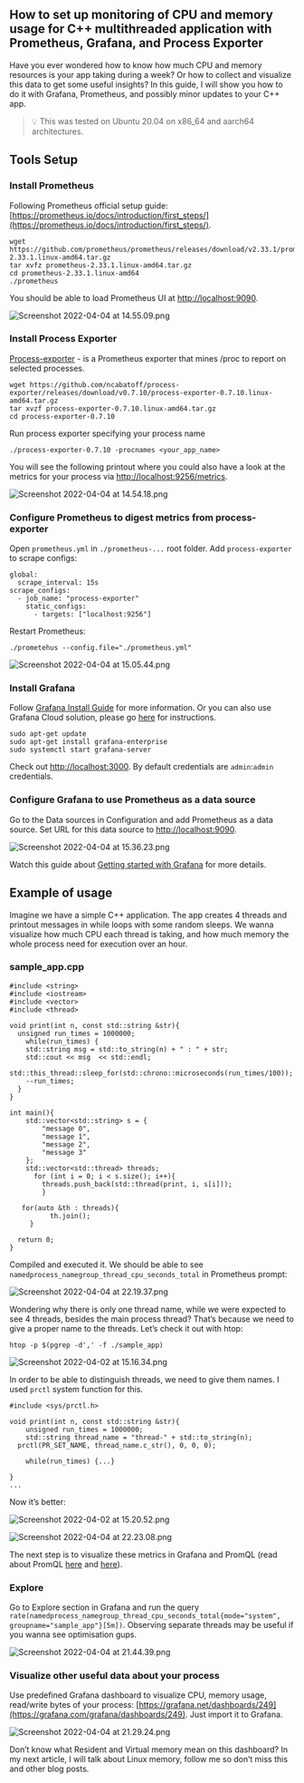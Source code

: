 ## How to set up monitoring of CPU and memory usage for C++ multithreaded application with Prometheus, Grafana, and Process Exporter

Have you ever wondered how to know how much CPU and memory resources is your app taking during a week? Or how to collect and visualize this data to get some useful insights? In this guide, I will show you how to do it with Grafana, Prometheus, and possibly minor updates to your C++ app.

> 💡 This was tested on Ubuntu 20.04 on x86_64 and aarch64 architectures.


## Tools Setup

### Install Prometheus
Following Prometheus official setup guide: [https://prometheus.io/docs/introduction/first_steps/](https://prometheus.io/docs/introduction/first_steps/).
```
wget https://github.com/prometheus/prometheus/releases/download/v2.33.1/prometheus-2.33.1.linux-amd64.tar.gz
tar xvfz prometheus-2.33.1.linux-amd64.tar.gz
cd prometheus-2.33.1.linux-amd64
./prometheus
```
You should be able to load Prometheus UI at [http://localhost:9090](http://localhost:9090/metrics).

![Screenshot 2022-04-04 at 14.55.09.png](https://cdn.hashnode.com/res/hashnode/image/upload/v1649430056486/tbWN2XSYJ.png)

### Install Process Exporter
[Process-exporter](https://github.com/ncabatoff/process-exporter) - is a Prometheus exporter that mines /proc to report on selected processes.

```
wget https://github.com/ncabatoff/process-exporter/releases/download/v0.7.10/process-exporter-0.7.10.linux-amd64.tar.gz
tar xvzf process-exporter-0.7.10.linux-amd64.tar.gz
cd process-exporter-0.7.10
```

Run process exporter specifying your process name

```
./process-exporter-0.7.10 -procnames <your_app_name>
```

You will see the following printout where you could also have a look at the metrics for your process via [http://localhost:9256/metrics](http://localhost:9090/metrics). 

![Screenshot 2022-04-04 at 14.54.18.png](https://cdn.hashnode.com/res/hashnode/image/upload/v1649430318822/sgyCl2DRU.png)

### Configure Prometheus to digest metrics from process-exporter
Open ```prometheus.yml``` in ```./prometheus-...``` root folder. Add ```process-exporter``` to scrape configs:

```
global:
  scrape_interval: 15s
scrape_configs:
  - job_name: "process-exporter"
    static_configs:
      - targets: ["localhost:9256"]
```

Restart Prometheus: 

```
./prometehus --config.file="./prometheus.yml"
```

![Screenshot 2022-04-04 at 15.05.44.png](https://cdn.hashnode.com/res/hashnode/image/upload/v1649430583186/7y0QLkj32.png)

### Install Grafana
Follow [Grafana Install Guide](https://grafana.com/docs/grafana/latest/installation/debian/) for more information. Or you can also use Grafana Cloud solution, please go [here](https://grafana.com/products/cloud/?plcmt=footer) for instructions.

```
sudo apt-get update
sudo apt-get install grafana-enterprise
sudo systemctl start grafana-server
```

Check out [http://localhost:3000](about:blank). By default credentials are ```admin```:```admin``` credentials.

### Configure Grafana to use Prometheus as a data source
Go to the Data sources in Configuration and add Prometheus as a data source. Set URL for this data source to [http://localhost:9090](http://localhost:9090/metrics).

![Screenshot 2022-04-04 at 15.36.23.png](https://cdn.hashnode.com/res/hashnode/image/upload/v1649430927319/whrNTo7Tt.png)

Watch this guide about [Getting started with Grafana](https://grafana.com/go/webinar/getting-started-with-grafana/?pg=docs-grafana&plcmt=footer-resources-1) for more details.


## Example of usage

Imagine we have a simple C++ application. The app creates 4 threads and printout messages in while loops with some random sleeps. We wanna visualize how much CPU each thread is taking, and how much memory the whole process need for execution over an hour.

### sample_app.cpp

```с++
#include <string>
#include <iostream>
#include <vector>
#include <thread>

void print(int n, const std::string &str){
  unsigned run_times = 1000000;  
	while(run_times) {
    std::string msg = std::to_string(n) + " : " + str;
    std::cout << msg  << std::endl;
    std::this_thread::sleep_for(std::chrono::microseconds(run_times/100));
    --run_times; 
  }
}

int main(){
	std::vector<std::string> s = {
	    "message 0",
	    "message 1",
	    "message 2", 
	    "message 3"  
	};  
	std::vector<std::thread> threads;
	  for (int i = 0; i < s.size(); i++){
	    threads.push_back(std::thread(print, i, s[i]));
		}

   for(auto &th : threads){
		  th.join();  
	 }

  return 0;
}
```

Compiled and executed it. We should be able to see ```namedprocess_namegroup_thread_cpu_seconds_total``` in Prometheus prompt:

![Screenshot 2022-04-04 at 22.19.37.png](https://cdn.hashnode.com/res/hashnode/image/upload/v1649431183668/zxSqVXNXH.png)

Wondering why there is only one thread name, while we were expected to see 4 threads, besides the main process thread?
That’s because we need to give a proper name to the threads.
Let’s check it out with htop:

```
htop -p $(pgrep -d',' -f ./sample_app)
```

![Screenshot 2022-04-02 at 15.16.34.png](https://cdn.hashnode.com/res/hashnode/image/upload/v1649431291364/z1zQ1yrZK.png)

In order to be able to distinguish threads, we need to give them names. I used ```prctl``` system function for this.

```
#include <sys/prctl.h>

void print(int n, const std::string &str){ 
	unsigned run_times = 1000000;
	std::string thread_name = "thread-" + std::to_string(n);
  prctl(PR_SET_NAME, thread_name.c_str(), 0, 0, 0);  

	while(run_times) {...}

}
...
```

Now it’s better:

![Screenshot 2022-04-02 at 15.20.52.png](https://cdn.hashnode.com/res/hashnode/image/upload/v1649431398149/HIGK_LGcH.png)

![Screenshot 2022-04-04 at 22.23.08.png](https://cdn.hashnode.com/res/hashnode/image/upload/v1649432094383/Ka1ur4FE1.png)

The next step is to visualize these metrics in Grafana and PromQL (read about PromQL [here](https://timber.io/blog/promql-for-humans/) and [here](https://prometheus.io/docs/prometheus/latest/querying/basics/)).

### Explore
Go to Explore section in Grafana and run the query ```rate(namedprocess_namegroup_thread_cpu_seconds_total{mode="system", groupname="sample_app"}[5m])```. Observing separate threads may be useful if you wanna see optimisation gups.

![Screenshot 2022-04-04 at 21.44.39.png](https://cdn.hashnode.com/res/hashnode/image/upload/v1649431536648/o0Px_y7ii.png)

### Visualize other useful data about your process
Use predefined Grafana dashboard to visualize CPU, memory usage, read/write bytes of your process: [https://grafana.net/dashboards/249](https://grafana.com/grafana/dashboards/249). Just import it to Grafana.

![Screenshot 2022-04-04 at 21.29.24.png](https://cdn.hashnode.com/res/hashnode/image/upload/v1649431631596/9caQjCpI-.png)

Don’t know what Resident and Virtual memory mean on this dashboard? In my next article, I will talk about Linux memory, follow me so don’t miss this and other blog posts.

